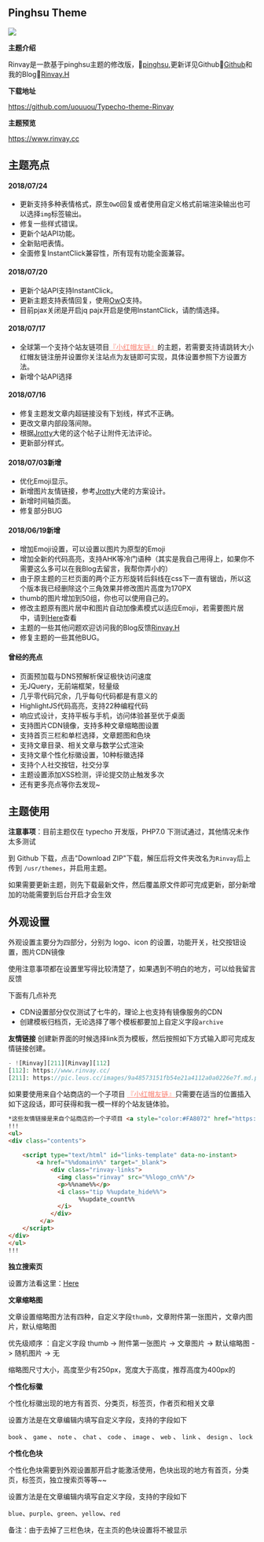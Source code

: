 ## Pinghsu Theme

![](https://www.rinvay.cc/usr/themes/Rinvay/screenshot.jpg)

**主题介绍**

Rinvay是一款基于pinghsu主题的修改版，📰<a href="https://www.linpx.com/p/more-detailed-pinghsu-theme-set-tutorial.html/comment-page-7" target="_blank">pinghsu</a>,更新详见Github📰<a href="https://github.com/uouuou" target="_blank">Github</a>和我的Blog📰<a href="https://www.rinvay.cc" target="_blank">Rinvay.H</a>

**下载地址**

https://github.com/uouuou/Typecho-theme-Rinvay

**主题预览**

https://www.rinvay.cc

## 主题亮点
#### 2018/07/24
 - 更新支持多种表情格式，原生`OwO`回复或者使用自定义格式前端渲染输出也可以选择`img`标签输出。
 - 修复一些样式错误。
 - 更新个站API功能。
 - 全新贴吧表情。
 - 全面修复InstantClick兼容性，所有现有功能全面兼容。
#### 2018/07/20
 - 更新个站API支持InstantClick。
 - 更新主题支持表情回复，使用[OwO](https://github.com/DIYgod/OwO "OwO")支持。
 - 目前pjax关闭是开启jq pajx开启是使用InstantClick，请酌情选择。
#### 2018/07/17
 - 全球第一个支持个站友链项目<a style="color:#FA8072" href="http://storeweb.cn" target="_blank">『小红帽友链』</a>的主题，若需要支持请跳转大小红帽友链注册并设置你关注站点为友链即可实现，具体设置参照下方设置方法。
 - 新增个站API选择
 
#### 2018/07/16
 - 修复主题发文章内超链接没有下划线，样式不正确。
 - 更改文章内部段落间隙。
 - 根据[Jrotty](https://qqdie.com/archives/typecho-attachments-attachment-address.html "Jrotty")大佬的这个帖子让附件无法评论。
 - 更新部分样式。
#### 2018/07/03新增
 - 优化Emoji显示。
 - 新增图片友情链接，参考[Jrotty](https://qqdie.com/about.html "Jrotty")大佬的方案设计。
 - 新增时间轴页面。
 - 修复部分BUG
#### 2018/06/19新增
 - 增加Emoji设置，可以设置以图片为原型的Emoji 
 - 增加全新的代码高亮，支持AHK等冷门语种（其实是我自己用得上，如果你不需要这么多可以在我Blog去留言，我帮你弄小的）
 - 由于原主题的三栏页面的两个正方形旋转后斜线在css下一直有锯齿，所以这个版本我已经删除这个三角效果并修改图片高度为170PX
 - thumb的图片增加到50组，你也可以使用自己的。
 - 修改主题原有图片居中和图片自动加像素模式以适应Emoji，若需要图片居中，请到[Here](https://www.rinvay.cc/archives/134/)查看
 - 主题的一些其他问题欢迎访问我的Blog反馈[Rinvay.H](https://www.rinvay.cc/archives/134/)
 - 修复主题的一些其他BUG。
#### 曾经的亮点
 - 页面预加载与DNS预解析保证极快访问速度
 - 无JQuery，无前端框架，轻量级
 - 几乎零代码冗余，几乎每句代码都是有意义的
 - HighlightJS代码高亮，支持22种编程代码
 - 响应式设计，支持平板与手机，访问体验甚至优于桌面
 - 支持图片CDN镜像，支持多种文章缩略图设置
 - 支持首页三栏和单栏选择，文章题图和色块
 - 支持文章目录、相关文章与数学公式渲染
 - 支持文章个性化标徽设置，10种标徽选择
 - 支持个人社交按钮，社交分享
 - 主题设置添加XSS检测，评论提交防止触发多次
 - 还有更多亮点等你去发现~


## 主题使用

**注意事项**：目前主题仅在 typecho 开发版，PHP7.0 下测试通过，其他情况未作太多测试

到 Github 下载，点击"Download ZIP"下载，解压后将文件夹改名为`Rinvay`后上传到 `/usr/themes`，并启用主题。

如果需要更新主题，则先下载最新文件，然后覆盖原文件即可完成更新，部分新增加的功能需要到后台开启才会生效

## 外观设置

外观设置主要分为四部分，分别为 logo、icon 的设置，功能开关，社交按钮设置，图片CDN镜像

使用注意事项都在设置里写得比较清楚了，如果遇到不明白的地方，可以给我留言反馈

下面有几点补充

 - CDN设置部分仅仅测试了七牛的，理论上也支持有镜像服务的CDN
 - 创建模板归档页，无论选择了哪个模板都要加上自定义字段`archive`

**友情链接**
创建新界面的时候选择link页为模板，然后按照如下方式输入即可完成友情链接创建。
```php
- ![Rinvay][211][Rinvay][112]
[112]: https://www.rinvay.cc/
[211]: https://pic.leus.cc/images/9a48573151fb54e21a4112a0a0226e7f.md.png
```
如果要使用来自个站商店的一个子项目 <a style="color:#FA8072" href="https://storeweb.cn" target="_blank">『小红帽友链』</a>只需要在适当的位置插入如下这段话，即可获得和我一模一样的个站友链体验。
```html
*这些友情链接是来自个站商店的一个子项目 <a style="color:#FA8072" href="https://storeweb.cn" target="_blank">『小红帽友链』</a>*
!!!
<ul>
<div class="contents">
	
	<script type="text/html" id="links-template" data-no-instant>
		<a href="%%domain%%" target="_blank">
			<div class="rinvay-links">
			  <img class="rinvay" src="%%logo_cn%%"/>
			  <p>%%name%%</p>
			  <i class="tip %%update_hide%%">
					%%update_count%%
			  </i>
			</div>
		 </a> 
	</script>
</div>
</ul>
!!!
```

**独立搜索页**

设置方法看这里：[Here](https://www.linpx.com/p/add-a-separate-search-page-to-the-pinghsu-theme.html)

**文章缩略图**

文章设置缩略图方法有四种，自定义字段`thumb`，文章附件第一张图片，文章内图片，默认缩略图

优先级顺序 ：自定义字段 thumb -> 附件第一张图片 -> 文章图片 -> 默认缩略图 -> 随机图片 -> 无

缩略图尺寸大小，高度至少有250px，宽度大于高度，推荐高度为400px的

**个性化标徽**

个性化标徽出现的地方有首页、分类页，标签页，作者页和相关文章

设置方法是在文章编辑内填写自定义字段，支持的字段如下

`book` 、 `game` 、 `note` 、 `chat` 、 `code` 、 `image` 、 `web` 、 `link` 、 `design` 、 `lock`

**个性化色块**


个性化色块需要到外观设置那开启才能激活使用，色块出现的地方有首页，分类页，标签页，独立搜索页等等~~

设置方法是在文章编辑内填写自定义字段，支持的字段如下

`blue`、`purple`、`green`、`yellow`、`red`

备注：由于去掉了三栏色块，在主页的色块设置将不被显示

